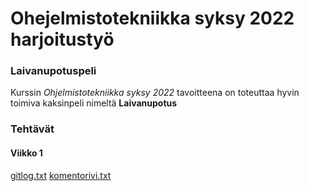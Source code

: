 # Ohejelmistotekniikka syksy 2022 harjoitustyö

### Laivanupotuspeli
Kurssin *Ohjelmistotekniikka syksy 2022* tavoitteena on toteuttaa hyvin 
toimiva kaksinpeli nimeltä **Laivanupotus**

### Tehtävät
#### Viikko 1
[gitlog.txt](https://github.com/jjmjasmin/ot-harjoitustyo/blob/main/laskarit/viikko1/gitlog.txt) 
[komentorivi.txt](https://github.com/jjmjasmin/ot-harjoitustyo/blob/main/laskarit/viikko1/komentorivi.txt)

